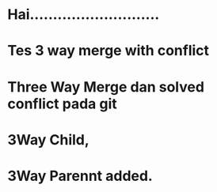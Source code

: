 # Hai............................

# Tes 3 way merge with conflict

# Three Way Merge dan solved conflict pada git

# 3Way Child,

# 3Way Parennt added.